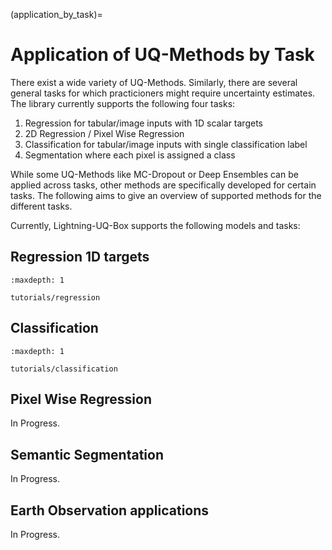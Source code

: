 (application_by_task)=

# Application of UQ-Methods by Task

There exist a wide variety of UQ-Methods. Similarly, there are several general tasks for which practicioners might require uncertainty estimates. The library currently supports the following four tasks:

1. Regression for tabular/image inputs with 1D scalar targets
2. 2D Regression / Pixel Wise Regression
3. Classification for tabular/image inputs with single classification label
4. Segmentation where each pixel is assigned a class

While some UQ-Methods like MC-Dropout or Deep Ensembles can be applied across tasks, other methods are specifically developed for certain tasks. The following aims to give an overview of supported methods for the different tasks.

Currently, Lightning-UQ-Box supports the following models and tasks:


## Regression 1D targets

```{toctree}
:maxdepth: 1

tutorials/regression
```

## Classification

```{toctree}
:maxdepth: 1

tutorials/classification
```

## Pixel Wise Regression

In Progress.

## Semantic Segmentation 

In Progress.

## Earth Observation applications

In Progress.